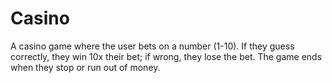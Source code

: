 # Casino
A casino game where the user bets on a number (1-10). If they guess correctly, they win 10x their bet; if wrong, they lose the bet. The game ends when they stop or run out of money.
